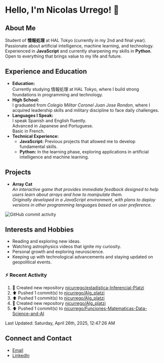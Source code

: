 
# Hello, I'm Nicolas Urrego! 👋

## About Me
Student of **情報処理** at HAL Tokyo (currently in my 2nd and final year).  
Passionate about artificial intelligence, machine learning, and technology.  
Experienced in **JavaScript** and currently sharpening my skills in **Python**.  
Open to everything that brings value to my life and future.

## Experience and Education
- **Education:**  
  Currently studying 情報処理 at HAL Tokyo, where I build strong foundations in programming and technology.
- **High School:**  
  I graduated from *Colegio Militar Coronel Juan Jose Rondon*, where I acquired leadership skills and military discipline to face daily challenges.
- **Languages I Speak:**  
  I speak Spanish and English fluently.  
  Advanced in Japanese and Portuguese.  
  Basic in French.
- **Technical Experience:**  
  - **JavaScript:** Previous projects that allowed me to develop fundamental skills.  
  - **Python:** In the learning phase, exploring applications in artificial intelligence and machine learning.

## Projects
- **Array Cat**  
  *An interactive game that provides immediate feedback designed to help users learn about arrays and how to manipulate them.  
  Originally developed in a JavaScript environment, with plans to deploy versions in other programming languages based on user preference.*

![GitHub commit activity](https://img.shields.io/github/commit-activity/m/nicurrego/ArrayGame)
## Interests and Hobbies
- Reading and exploring new ideas.
- Watching astrophysics videos that ignite my curiosity.
- Personal growth and exploring neuroscience.
- Keeping up with technological advancements and staying updated on geopolitical events.

### :zap: Recent Activity
<!--RECENT_ACTIVITY:start-->
1. 📔 Created new repository [nicurrego/estadistica-Inferencial-Platzi](https://github.com/nicurrego/estadistica-Inferencial-Platzi)<br>
2. ⬆️ Pushed 1 commit(s) to [nicurrego/Alg_platzi](https://github.com/nicurrego/Alg_platzi)<br>
3. ⬆️ Pushed 1 commit(s) to [nicurrego/Alg_platzi](https://github.com/nicurrego/Alg_platzi)<br>
4. 📔 Created new repository [nicurrego/Alg_platzi](https://github.com/nicurrego/Alg_platzi)<br>
5. ⬆️ Pushed 1 commit(s) to [nicurrego/Funciones-Matematicas-Data-Science-and-AI](https://github.com/nicurrego/Funciones-Matematicas-Data-Science-and-AI)<br>
<!--RECENT_ACTIVITY:end-->

<!--RECENT_ACTIVITY:last_update-->
Last Updated: Saturday, April 26th, 2025, 12:47:26 AM
<!--RECENT_ACTIVITY:last_update_end-->

## Connect and Contact
- [Email](mailto:nicurrego+github@gmail.com)  
- [LinkedIn](https://www.linkedin.com/in/nicolasurregodiaz)





